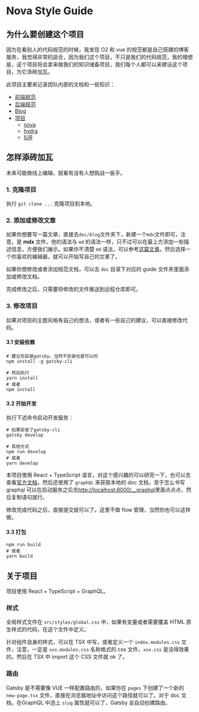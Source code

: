 # Nova Style Guide

## 为什么要创建这个项目

因为在看别人的代码规范的时候，我发现 O2 和 vue 的规范都是自己搭建的博客服务，我觉得非常的适合，因为我们这个项目，不只是我们的代码规范，我的理想是，这个项目将会拿来做我们的知识储备项目，我们每个人都可以来建设这个项目，为它添砖加瓦。

此项目主要来记录团队内部的文档和一些知识：

- [前端规范](#todo)
- [后端规范](#todo)
- [Blog](#todo)
- [项目](#todo)
  - [nova](#todo)
  - [hydra](#todo)
  - [IUR](#todo)

## 怎样添砖加瓦

未来可能做线上编辑，就看有没有人想挑战一扳手。

### 1. 克隆项目

执行 `git clone ...` 克隆项目到本地。

### 2. 添加或修改文章

如果你想要写一篇文章，直接去`doc/blog`文件夹下，新建一个`mdx`文件即可，注意，是 **mdx** 文件，他的语法与 `md` 的语法一样，只不过可以在最上方添加一些描述信息，方便我们展示。如果你不清楚 `md` 语法，可以参考[这篇文章](#todo)。然后选择一个你喜欢的编辑器，就可以开始写自己的文章了。

如果你想修改或者添加规范文档，可以去 `doc` 目录下对应的 guide 文件夹里面添加或修改文档。

完成修改之后，只需要将修改的文件推送到远程仓库即可。

### 3. 修改项目

如果对项目的主题风格有自己的想法，或者有一些自己的建议，可以直接修改代码。

#### 3.1 安装依赖

```shell
# 建议先安装gatsby，当然不安装也是可以的
npm install -g gatsby-cli

# 然后执行
yarn install
# 或者
npm install
```

#### 3.2 开始开发

执行下述命令启动开发服务：

```shell
# 如果安装了gatsby-cli
gatsby develop

# 其他方式
npm run develop
# 或者
yarn develop
```

本项目使用 React + TypeScript 语言，对这个感兴趣的可以研究一下，也可以去查看[官方文档](https://www.gatsbyjs.com/docs/tutorial/)，然后还使用了 `graphQL` 来获取本地的 doc 文档，至于怎么书写 graphql 可以在启动服务之后去[http://localhost:8000/__graphql](http://localhost:8000/__graphql)里面点点点，然后复制语句就行。

修改完成代码之后，直接提交就可以了。这里不做 flow 管理，当然你也可以这样做。

#### 3.3 打包

```shell
npm run build
# 或者
yarn build
```

## 关于项目

项目使用 React + TypeScript + GraphQL。

### 样式

全局样式文件在 `src/styles/global.css` 中，如果有变量或者需要覆盖 HTML 原生样式的代码，在这个文件中定义。

针对组件自身的样式，可以在 TSX 中写，或者定义一个 `index.modules.css` 文件，注意，一定是 `xxx.modules.css` 名称格式的 css 文件，`xxx.css` 是没得效果的。然后在 TSX 中 import 这个 CSS 文件就 ok 了。

### 路由

Gatsby 是不需要像 VUE 一样配置路由的，如果你在 `pages` 下创建了一个新的 `new-page.tsx` 文件，直接在浏览器地址中访问这个路径就可以了。对于 doc 文档，在GraphQL 中选上 `slug` 属性就可以了，Gatsby 会自动创建路由。
